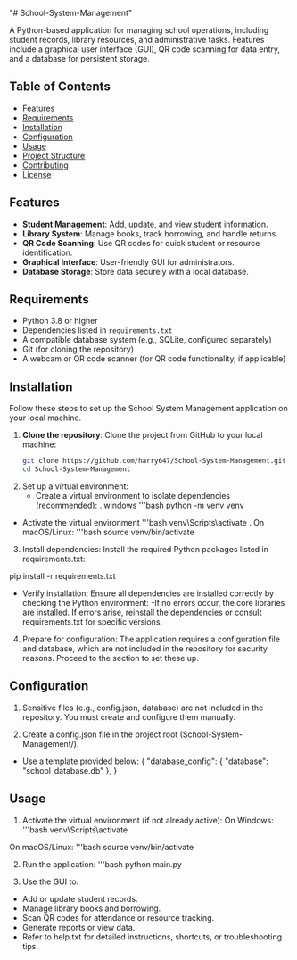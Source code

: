 "# School-System-Management" 

A Python-based application for managing school operations, including student records, library resources, and administrative tasks. Features include a graphical user interface (GUI), QR code scanning for data entry, and a database for persistent storage.

## Table of Contents
- [Features](#features)
- [Requirements](#requirements)
- [Installation](#installation)
- [Configuration](#configuration)
- [Usage](#usage)
- [Project Structure](#project-structure)
- [Contributing](#contributing)
- [License](#license)

## Features
- **Student Management**: Add, update, and view student information.
- **Library System**: Manage books, track borrowing, and handle returns.
- **QR Code Scanning**: Use QR codes for quick student or resource identification.
- **Graphical Interface**: User-friendly GUI for administrators.
- **Database Storage**: Store data securely with a local database.

## Requirements
- Python 3.8 or higher
- Dependencies listed in `requirements.txt`
- A compatible database system (e.g., SQLite, configured separately)
- Git (for cloning the repository)
- A webcam or QR code scanner (for QR code functionality, if applicable)

## Installation
Follow these steps to set up the School System Management application on your local machine.

1. **Clone the repository**:
   Clone the project from GitHub to your local machine:
   ```bash
   git clone https://github.com/harry647/School-System-Management.git
   cd School-System-Management

2. Set up a virtual environment:
   - Create a virtual environment to isolate dependencies (recommended):
. windows
   '''bash
   python -m venv venv
  - Activate the virtual environment
    '''bash
    venv\Scripts\activate
. On macOS/Linux:
'''bash
  source venv/bin/activate

3. Install dependencies: Install the required Python packages listed in requirements.txt:

pip install -r requirements.txt
- Verify installation: Ensure all dependencies are installed correctly by checking the Python environment:
-If no errors occur, the core libraries are installed. If errors arise, reinstall the dependencies or consult requirements.txt for specific versions.

4. Prepare for configuration: The application requires a configuration file and database, which are not included in the repository for security reasons. Proceed to the section to set these up.

## Configuration
1. Sensitive files (e.g., config.json, database) are not included in the repository. You must create and configure them manually.

2. Create a config.json file in the project root (School-System-Management/).
 - Use a template provided below:
{
  "database_config": {
    "database": "school_database.db"
  },
}

## Usage

1. Activate the virtual environment (if not already active):
On Windows:
'''bash
  venv\Scripts\activate

On macOS/Linux:
'''bash
source venv/bin/activate

2. Run the application:
'''bash
 python main.py

3. Use the GUI to:
- Add or update student records.
- Manage library books and borrowing.
- Scan QR codes for attendance or resource tracking.
- Generate reports or view data.
- Refer to help.txt for detailed instructions, shortcuts, or troubleshooting tips.


